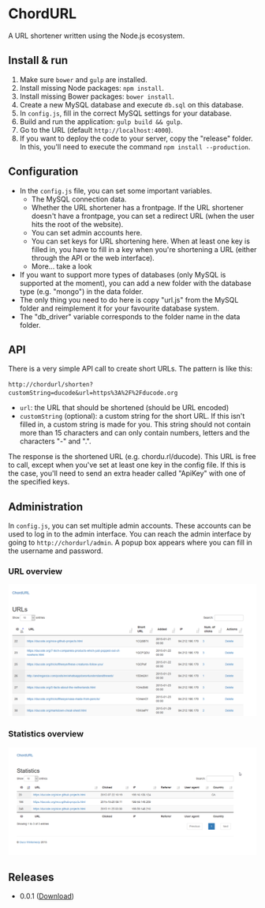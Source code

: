 # ChordURL
A URL shortener written using the Node.js ecosystem.

## Install & run

1. Make sure `bower` and `gulp` are installed.
1. Install missing Node packages: `npm install`.
1. Install missing Bower packages: `bower install`.
1. Create a new MySQL database and execute `db.sql` on this database.
1. In `config.js`, fill in the correct MySQL settings for your database.
1. Build and run the application: `gulp build && gulp`.
1. Go to the URL (default `http://localhost:4000`).
1. If you want to deploy the code to your server, copy the "release" folder. In this, you'll need to execute the command `npm install --production`.

## Configuration

- In the `config.js` file, you can set some important variables.
  - The MySQL connection data.
  - Whether the URL shortener has a frontpage. If the URL shortener doesn't have a frontpage, you can set a redirect URL (when the user hits the root of the website).
  - You can set admin accounts here.
  - You can set keys for URL shortening here. When at least one key is filled in, you have to fill in a key when you're shortening a URL (either through the API or the web interface).
  - More... take a look
- If you want to support more types of databases (only MySQL is supported at the moment), you can add a new folder with the database type (e.g. "mongo") in the data folder.
- The only thing you need to do here is copy "url.js" from the MySQL folder and reimplement it for your favourite database system.
- The "db_driver" variable corresponds to the folder name in the data folder.
 
## API

There is a very simple API call to create short URLs. The pattern is like this:

`http://chordurl/shorten?customString=ducode&url=https%3A%2F%2Fducode.org`

- `url`: the URL that should be shortened (should be URL encoded)
- `customString` (optional): a custom string for the short URL. If this isn't filled in, a custom string is made for you. This string should not contain more than 15 characters and can only contain numbers, letters and the characters "-" and ".".

The response is the shortened URL (e.g. chordu.rl/ducode). This URL is free to call, except when you've set at least one key in the config file. If this is the case, you'll need to send an extra header called "ApiKey" with one of the specified keys.

## Administration

In `config.js`, you can set multiple admin accounts. These accounts can be used to log in to the admin interface. You can reach the admin interface by going to `http://chordurl/admin`. A popup box appears where you can fill in the username and password.

### URL overview

![URL overview](screenshots/admin_overview.png)

### Statistics overview

![Statistics overview](screenshots/admin_stat_overview.png)

## Releases

- 0.0.1 ([Download](http://duc.gr/cu0.0.1))